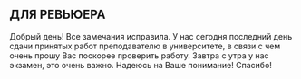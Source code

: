 ## ДЛЯ РЕВЬЮЕРА
Добрый день! 
Все замечания исправила.
У нас сегодня последний день сдачи принятых работ преподавателю в университете, в связи с чем очень прошу Вас поскорее проверить работу. 
Завтра с утра у нас экзамен, это очень важно.
Надеюсь на Ваше понимание! Спасибо!

